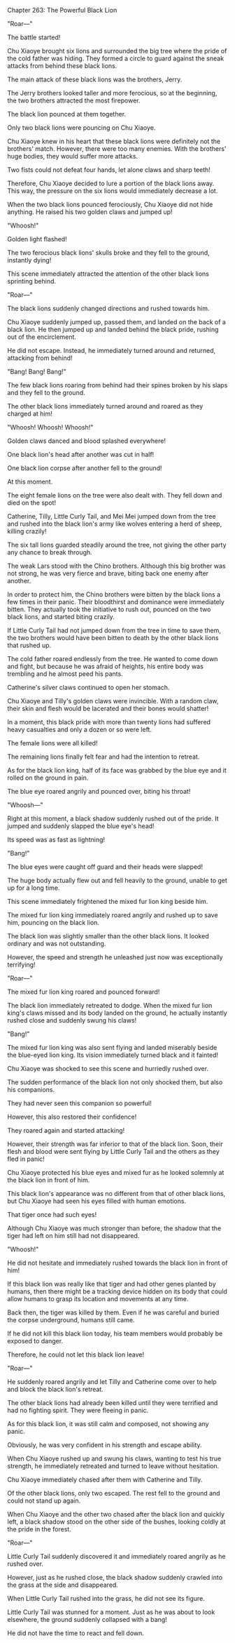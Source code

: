 Chapter 263: The Powerful Black Lion

"Roar—"

The battle started\!

Chu Xiaoye brought six lions and surrounded the big tree where the pride of the cold father was hiding. They formed a circle to guard against the sneak attacks from behind these black lions.

The main attack of these black lions was the brothers, Jerry.

The Jerry brothers looked taller and more ferocious, so at the beginning, the two brothers attracted the most firepower.

The black lion pounced at them together.

Only two black lions were pouncing on Chu Xiaoye.

Chu Xiaoye knew in his heart that these black lions were definitely not the brothers' match. However, there were too many enemies. With the brothers' huge bodies, they would suffer more attacks.

Two fists could not defeat four hands, let alone claws and sharp teeth\!

Therefore, Chu Xiaoye decided to lure a portion of the black lions away. This way, the pressure on the six lions would immediately decrease a lot.

When the two black lions pounced ferociously, Chu Xiaoye did not hide anything. He raised his two golden claws and jumped up\!

"Whoosh\!"

Golden light flashed\!

The two ferocious black lions' skulls broke and they fell to the ground, instantly dying\!

This scene immediately attracted the attention of the other black lions sprinting behind.

"Roar—"

The black lions suddenly changed directions and rushed towards him.

Chu Xiaoye suddenly jumped up, passed them, and landed on the back of a black lion. He then jumped up and landed behind the black pride, rushing out of the encirclement.

He did not escape. Instead, he immediately turned around and returned, attacking from behind\!

"Bang\! Bang\! Bang\!"

The few black lions roaring from behind had their spines broken by his slaps and they fell to the ground.

The other black lions immediately turned around and roared as they charged at him\!

"Whoosh\! Whoosh\! Whoosh\!"

Golden claws danced and blood splashed everywhere\!

One black lion's head after another was cut in half\!

One black lion corpse after another fell to the ground\!

At this moment.

The eight female lions on the tree were also dealt with. They fell down and died on the spot\!

Catherine, Tilly, Little Curly Tail, and Mei Mei jumped down from the tree and rushed into the black lion's army like wolves entering a herd of sheep, killing crazily\!

The six tall lions guarded steadily around the tree, not giving the other party any chance to break through.

The weak Lars stood with the Chino brothers. Although this big brother was not strong, he was very fierce and brave, biting back one enemy after another.

In order to protect him, the Chino brothers were bitten by the black lions a few times in their panic. Their bloodthirst and dominance were immediately bitten. They actually took the initiative to rush out, pounced on the two black lions, and started biting crazily.

If Little Curly Tail had not jumped down from the tree in time to save them, the two brothers would have been bitten to death by the other black lions that rushed up.

The cold father roared endlessly from the tree. He wanted to come down and fight, but because he was afraid of heights, his entire body was trembling and he almost peed his pants.

Catherine's silver claws continued to open her stomach.

Chu Xiaoye and Tilly's golden claws were invincible. With a random claw, their skin and flesh would be lacerated and their bones would shatter\!

In a moment, this black pride with more than twenty lions had suffered heavy casualties and only a dozen or so were left.

The female lions were all killed\!

The remaining lions finally felt fear and had the intention to retreat.

As for the black lion king, half of its face was grabbed by the blue eye and it rolled on the ground in pain.

The blue eye roared angrily and pounced over, biting his throat\!

"Whoosh—"

Right at this moment, a black shadow suddenly rushed out of the pride. It jumped and suddenly slapped the blue eye's head\!

Its speed was as fast as lightning\!

"Bang\!"

The blue eyes were caught off guard and their heads were slapped\!

The huge body actually flew out and fell heavily to the ground, unable to get up for a long time.

This scene immediately frightened the mixed fur lion king beside him.

The mixed fur lion king immediately roared angrily and rushed up to save him, pouncing on the black lion.

The black lion was slightly smaller than the other black lions. It looked ordinary and was not outstanding.

However, the speed and strength he unleashed just now was exceptionally terrifying\!

"Roar—"

The mixed fur lion king roared and pounced forward\!

The black lion immediately retreated to dodge. When the mixed fur lion king's claws missed and its body landed on the ground, he actually instantly rushed close and suddenly swung his claws\!

"Bang\!"

The mixed fur lion king was also sent flying and landed miserably beside the blue-eyed lion king. Its vision immediately turned black and it fainted\!

Chu Xiaoye was shocked to see this scene and hurriedly rushed over.

The sudden performance of the black lion not only shocked them, but also his companions.

They had never seen this companion so powerful\!

However, this also restored their confidence\!

They roared again and started attacking\!

However, their strength was far inferior to that of the black lion. Soon, their flesh and blood were sent flying by Little Curly Tail and the others as they fled in panic\!

Chu Xiaoye protected his blue eyes and mixed fur as he looked solemnly at the black lion in front of him.

This black lion's appearance was no different from that of other black lions, but Chu Xiaoye had seen his eyes filled with human emotions.

That tiger once had such eyes\!

Although Chu Xiaoye was much stronger than before, the shadow that the tiger had left on him still had not disappeared.

"Whoosh\!"

He did not hesitate and immediately rushed towards the black lion in front of him\!

If this black lion was really like that tiger and had other genes planted by humans, then there might be a tracking device hidden on its body that could allow humans to grasp its location and movements at any time.

Back then, the tiger was killed by them. Even if he was careful and buried the corpse underground, humans still came.

If he did not kill this black lion today, his team members would probably be exposed to danger.

Therefore, he could not let this black lion leave\!

"Roar—"

He suddenly roared angrily and let Tilly and Catherine come over to help and block the black lion's retreat.

The other black lions had already been killed until they were terrified and had no fighting spirit. They were fleeing in panic.

As for this black lion, it was still calm and composed, not showing any panic.

Obviously, he was very confident in his strength and escape ability.

When Chu Xiaoye rushed up and swung his claws, wanting to test his true strength, he immediately retreated and turned to leave without hesitation.

Chu Xiaoye immediately chased after them with Catherine and Tilly.

Of the other black lions, only two escaped. The rest fell to the ground and could not stand up again.

When Chu Xiaoye and the other two chased after the black lion and quickly left, a black shadow stood on the other side of the bushes, looking coldly at the pride in the forest.

"Roar—"

Little Curly Tail suddenly discovered it and immediately roared angrily as he rushed over.

However, just as he rushed close, the black shadow suddenly crawled into the grass at the side and disappeared.

When Little Curly Tail rushed into the grass, he did not see its figure.

Little Curly Tail was stunned for a moment. Just as he was about to look elsewhere, the ground suddenly collapsed with a bang\!

He did not have the time to react and fell down.